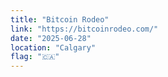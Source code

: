 ```yaml
---
title: "Bitcoin Rodeo"
link: "https://bitcoinrodeo.com/"
date: "2025-06-28"
location: "Calgary"
flag: "🇨🇦"
---
```

